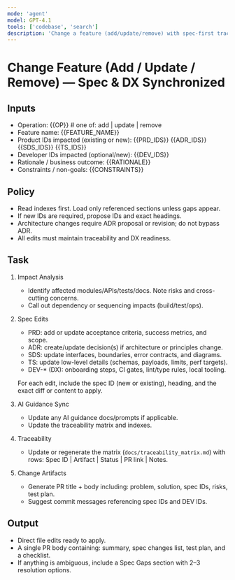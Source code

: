 ```yaml
---
mode: 'agent'
model: GPT-4.1
tools: ['codebase', 'search']
description: 'Change a feature (add/update/remove) with spec-first traceability and DX sync.'
---
```


# Change Feature (Add / Update / Remove) — Spec & DX Synchronized

## Inputs
- Operation: {{OP}}  # one of: add | update | remove
- Feature name: {{FEATURE_NAME}}
- Product IDs impacted (existing or new): {{PRD_IDS}} {{ADR_IDS}} {{SDS_IDS}} {{TS_IDS}}
- Developer IDs impacted (optional/new): {{DEV_IDS}}
- Rationale / business outcome: {{RATIONALE}}
- Constraints / non-goals: {{CONSTRAINTS}}

## Policy
- Read indexes first. Load only referenced sections unless gaps appear.
- If new IDs are required, propose IDs and exact headings.
- Architecture changes require ADR proposal or revision; do not bypass ADR.
- All edits must maintain traceability and DX readiness.

## Task
1) Impact Analysis
   - Identify affected modules/APIs/tests/docs. Note risks and cross-cutting concerns.
   - Call out dependency or sequencing impacts (build/test/ops).

2) Spec Edits
   - PRD: add or update acceptance criteria, success metrics, and scope.
   - ADR: create/update decision(s) if architecture or principles change.
   - SDS: update interfaces, boundaries, error contracts, and diagrams.
   - TS: update low-level details (schemas, payloads, limits, perf targets).
   - DEV-* (DX): onboarding steps, CI gates, lint/type rules, local tooling.

   For each edit, include the spec ID (new or existing), heading, and the exact diff or content to apply.

3) AI Guidance Sync
   - Update any AI guidance docs/prompts if applicable.
   - Update the traceability matrix and indexes.

4) Traceability
   - Update or regenerate the matrix (`docs/traceability_matrix.md`) with rows: Spec ID | Artifact | Status | PR link | Notes.

5) Change Artifacts
   - Generate PR title + body including: problem, solution, spec IDs, risks, test plan.
   - Suggest commit messages referencing spec IDs and DEV IDs.

## Output
- Direct file edits ready to apply.
- A single PR body containing: summary, spec changes list, test plan, and a checklist.
- If anything is ambiguous, include a Spec Gaps section with 2–3 resolution options.
